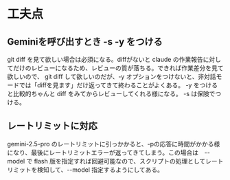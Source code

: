 # 工夫点
## Geminiを呼び出すとき -s -y をつける
git diff を見て欲しい場合は必須になる。diffがないと claude の作業報告に対してだけのレビューになるため、レビューの質が落ちる。できれば作業差分を見て欲しいので、 git diff して欲しいのだが、-y オプションをつけないと、非対話モードでは「diffを見ます」だけ返ってきて終わることがよくある。 -y をつけると比較的ちゃんと diff をみてからレビューしてくれる様になる。 -s は保険でつける。

## レートリミットに対応
gemini-2.5-pro のレートリミットに引っかかると、-pの応答に時間がかかる様になり、最後にレートリミットエラーが返ってきてしまう。この場合は　--model で flash 版を指定すれば回避可能なので、スクリプトの処理としてレートリミットを検知して、--model 指定するようにしてある。